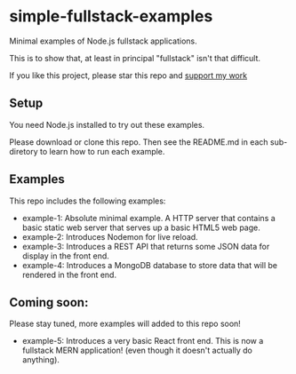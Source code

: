 # simple-fullstack-examples

Minimal examples of Node.js fullstack applications. 

This is to show that, at least in principal "fullstack" isn't that difficult.

If you like this project, please star this repo and [support my work](https://www.codecapers.com.au/about#support-my-work)

## Setup

You need Node.js installed to try out these examples.

Please download or clone this repo. Then see the README.md in each sub-diretory to learn how to run each example.

## Examples

This repo includes the following examples:

- example-1: Absolute minimal example. A HTTP server that contains a basic static web server that serves up a basic HTML5 web page.
- example-2: Introduces Nodemon for live reload.
- example-3: Introduces a REST API that returns some JSON data for display in the front end.
- example-4: Introduces a MongoDB database to store data that will be rendered in the front end.

## Coming soon:

Please stay tuned, more examples will added to this repo soon!

- example-5: Introduces a very basic React front end. This is now a fullstack MERN application! (even though it doesn't actually do anything).

